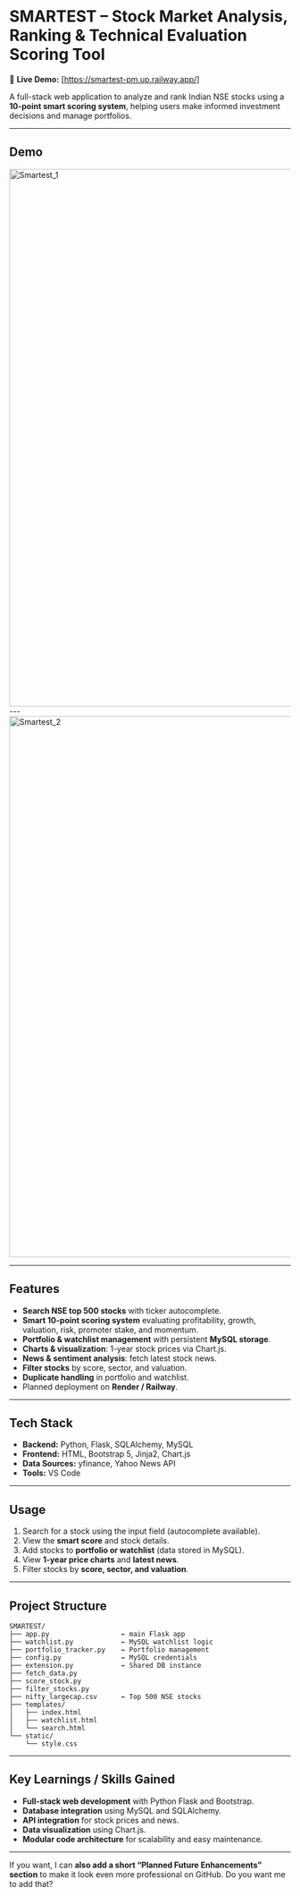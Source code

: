 

# **SMARTEST – Stock Market Analysis, Ranking & Technical Evaluation Scoring Tool**

🔗 **Live Demo:** [https://smartest-pm.up.railway.app/]

A full-stack web application to analyze and rank Indian NSE stocks using a **10-point smart scoring system**, helping users make informed investment decisions and manage portfolios.

---

## **Demo**

<img width="1903" height="961" alt="Smartest_1" src="https://github.com/user-attachments/assets/990493bd-fdd1-4712-a899-df3da8fd7a7f" />
---
<img width="1909" height="968" alt="Smartest_2" src="https://github.com/user-attachments/assets/9e6b1c06-52a9-4b98-ac34-b57abb56dc8b" />


---

## **Features**

* **Search NSE top 500 stocks** with ticker autocomplete.
* **Smart 10-point scoring system** evaluating profitability, growth, valuation, risk, promoter stake, and momentum.
* **Portfolio & watchlist management** with persistent **MySQL storage**.
* **Charts & visualization**: 1-year stock prices via Chart.js.
* **News & sentiment analysis**: fetch latest stock news.
* **Filter stocks** by score, sector, and valuation.
* **Duplicate handling** in portfolio and watchlist.
* Planned deployment on **Render / Railway**.

---

## **Tech Stack**

* **Backend:** Python, Flask, SQLAlchemy, MySQL
* **Frontend:** HTML, Bootstrap 5, Jinja2, Chart.js
* **Data Sources:** yfinance, Yahoo News API
* **Tools:** VS Code

---

## **Usage**

1. Search for a stock using the input field (autocomplete available).
2. View the **smart score** and stock details.
3. Add stocks to **portfolio or watchlist** (data stored in MySQL).
4. View **1-year price charts** and **latest news**.
5. Filter stocks by **score, sector, and valuation**.

---

## **Project Structure**

```
SMARTEST/
├── app.py                  ← main Flask app
├── watchlist.py            ← MySQL watchlist logic
├── portfolio_tracker.py    ← Portfolio management
├── config.py               ← MySQL credentials
├── extension.py            ← Shared DB instance
├── fetch_data.py
├── score_stock.py
├── filter_stocks.py
├── nifty_largecap.csv      ← Top 500 NSE stocks
├── templates/
│   ├── index.html
│   ├── watchlist.html
│   └── search.html
└── static/
    └── style.css
```

---

## **Key Learnings / Skills Gained**

* **Full-stack web development** with Python Flask and Bootstrap.
* **Database integration** using MySQL and SQLAlchemy.
* **API integration** for stock prices and news.
* **Data visualization** using Chart.js.
* **Modular code architecture** for scalability and easy maintenance.

---

If you want, I can **also add a short “Planned Future Enhancements” section** to make it look even more professional on GitHub. Do you want me to add that?
